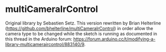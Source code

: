 # multiCameraIrControl 

Original library by Sebastien Setz. This version rewritten by Brian Helterline (https://github.com/bhelterline/multiCameraIrControl) in order allow the camera type to be changed while the sketch is running as documented in this thread in the Arduino forum: https://forum.arduino.cc/t/modifying-a-library-multicameraircontrol/883140/9. 
